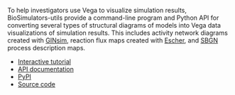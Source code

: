 To help investigators use Vega to visualize simulation results, BioSimulators-utils provide a command-line program and Python API for converting several types of structural diagrams of models into Vega data visualizations of simulation results. This includes activity network diagrams created with [GINsim](http://ginsim.org/), reaction flux maps created with [Escher](https://escher.github.io/), and [SBGN](https://sbgn.github.io/) process description maps.

* [Interactive tutorial](https://mybinder.org/v2/gh/biosimulators/Biosimulators_tutorials/HEAD?filepath=tutorials/6.%20Generating%20data%20visualizations%20for%20simulation%20results/Converting%20visualizations%20to%20Vega.ipynb) 
* [API documentation](https://docs.biosimulators.org/Biosimulators_utils/source/biosimulators_utils.viz.vega.html)
* [PyPI](https://pypi.org/project/biosimulators-utils/)
* [Source code](https://github.com/biosimulators/Biosimulators_utils)
